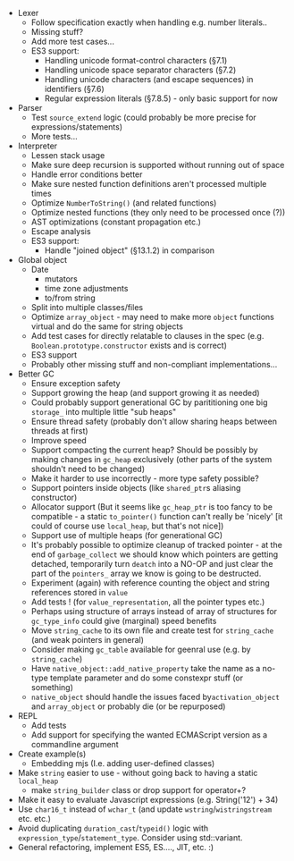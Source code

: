 * Lexer
    - Follow specification exactly when handling e.g. number literals..
    - Missing stuff?
    - Add more test cases...
    - ES3 support:
        * Handling unicode format-control characters (§7.1)
        * Handling unicode space separator characters (§7.2)
        * Handling unicode characters (and escape sequences) in identifiers (§7.6)
        * Regular expression literals (§7.8.5) - only basic support for now
* Parser
    - Test `source_extend` logic (could probably be more precise for expressions/statements)
    - More tests...
* Interpreter
    - Lessen stack usage
    - Make sure deep recursion is supported without running out of space
    - Handle error conditions better
    - Make sure nested function definitions aren't processed multiple times
    - Optimize `NumberToString()` (and related functions)
    - Optimize nested functions (they only need to be processed once (?))
    - AST optimizations (constant propagation etc.)
    - Escape analysis
    - ES3 support:
        * Handle "joined object" (§13.1.2) in comparison
* Global object
    - Date
        - mutators
        - time zone adjustments
        - to/from string
    - Split into multiple classes/files
    - Optimize `array_object` - may need to make more `object` functions virtual and do the same for string objects
    - Add test cases for directly relatable to clauses in the spec (e.g. `Boolean.prototype.constructor` exists and is correct)
    - ES3 support
    - Probably other missing stuff and non-compliant implementations...
* Better GC
    - Ensure exception safety
    - Support growing the heap (and support growing it as needed)
    - Could probably support generational GC by parititioning one big `storage_` into multiple little "sub heaps"
    - Ensure thread safety (probably don't allow sharing heaps between threads at first)
    - Improve speed
    - Support compacting the current heap? Should be possibly by making changes in `gc_heap` exclusively (other parts of the system shouldn't need to be changed)
    - Make it harder to use incorrectly - more type safety possible?
    - Support pointers inside objects (like `shared_ptr`s aliasing constructor)
    - Allocator support (But it seems like `gc_heap_ptr` is too fancy to be compatible - a static `to_pointer()` function can't really be 'nicely' [it could of course use `local_heap`, but that's not nice])
    - Support use of multiple heaps (for generational GC)
    - It's probably possible to optimize cleanup of tracked pointer - at the end of `garbage_collect` we should know which pointers are getting detached, temporarily turn `deatch` into a NO-OP and just clear the part of the `pointers_` array we know is going to be destructed.
    - Experiment (again) with reference counting the object and string references stored in `value`
    - Add tests ! (for `value_representation`, all the pointer types etc.)
    - Perhaps using structure of arrays instead of array of structures for `gc_type_info` could give (marginal) speed benefits
    - Move `string_cache` to its own file and create test for `string_cache` (and weak pointers in general)
    - Consider making `gc_table` available for geenral use (e.g. by `string_cache`)
    - Have `native_object::add_native_property` take the name as a no-type template parameter and do some constexpr stuff (or something)
    - `native_object` should handle the issues faced by`activation_object` and `array_object` or probably die (or be repurposed)
* REPL
    - Add tests
    - Add support for specifying the wanted ECMAScript version as a commandline argument
* Create example(s)
    - Embedding mjs (I.e. adding user-defined classes)
* Make `string` easier to use - without going back to having a static `local_heap`
    - make `string_builder` class or drop support for operator+?
* Make it easy to evaluate Javascript expressions (e.g. String('12') + 34)
* Use `char16_t` instead of `wchar_t` (and update `wstring`/`wistringstream` etc. etc.)
* Avoid duplicating `duration_cast`/`typeid()` logic with `expression_type`/`statement_type`. Consider using std::variant.
* General refactoring, implement ES5, ES...., JIT, etc. :)
